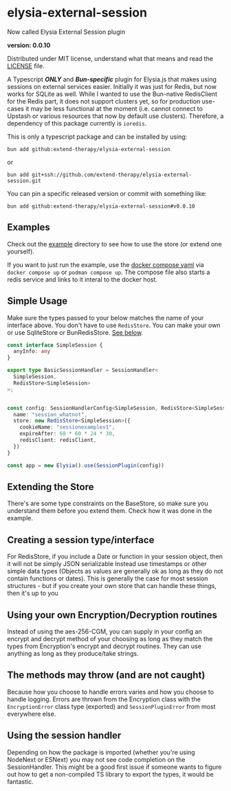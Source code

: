 # elysia-external-session

Now called Elysia External Session plugin

**version: 0.0.10**

Distributed under MIT license, understand what that means and read the [LICENSE](/LICENSE) file.

A Typescript **_ONLY_**  and **_Bun-specific_** plugin for Elysia.js that makes using sessions on external services easier. Initially it was just for Redis, but now works for SQLite as well. While I wanted to use the Bun-native RedisClient for the Redis part, it does not support clusters yet, so for production use-cases it may be less functional at the moment (i.e. cannot connect to Upstash or various resources that now by default use clusters). Therefore, a dependency of this package currently is `ioredis`.

This is only a typescript package and can be installed by using:

`bun add github:extend-therapy/elysia-external-session`

or 

`bun add git+ssh://github.com/extend-therapy/elysia-external-session.git`

You can pin a specific released version or commit with something like:

`bun add github:extend-therapy/elysia-external-session#v0.0.10`

## Examples
Check out the [example](/example) directory to see how to use the store (or extend one yourself).

If you want to just run the example, use the [docker compose yaml](/docker-compose.yml) via `docker compose up` or `podman compose up`. The compose file also starts a redis service and links to it interal to the docker host.

## Simple Usage
Make sure the types passed to your  below matches the name of your interface above. You don't have to use `RedisStore`. You can make your own or use SqliteStore or BunRedisStore. [See below](#extending-the-store-and-session). 

```ts
const interface SimpleSession {
  anyInfo: any
}

export type BasicSessionHandler = SessionHandler<
  SimpleSession,
  RedisStore<SimpleSession>
>;


const config: SessionHandlerConfig<SimpleSession, RedisStore<SimpleSession>> = {
  name: "session_whatnot",
  store: new RedisStore<SimpleSession>({
    cookieName: "sessionexamplev1",
    expireAfter: 60 * 60 * 24 * 30,
    redisClient: redisClient,
  })
}

const app = new Elysia().use(SessionPlugin(config))

```


## Extending the Store

There's are some type constraints on the BaseStore, so make sure you understand them before you extend them. Check how it was done in the example.

## Creating a session type/interface

For RedisStore, if you include a Date or function in your session object, then it will not be simply JSON serializable
Instead use timestamps or other simple data types (Objects as values are generally ok as long as they do not contain functions or dates). This is generally the case for most session structures - but if you create your own store that can handle these things, then it's up to you

## Using your own Encryption/Decryption routines

Instead of using the aes-256-CGM, you can supply in your config an encrypt and decrypt method of your choosing as long as they match the types from Encryption's encrypt and decrypt routines. They can use anything as long as they produce/take strings.


## The methods may throw (and are not caught)

Because how you choose to handle errors varies and how you choose to handle logging. Errors are thrown from the Encryption class with the `EncryptionError` class type (exported) and `SessionPluginError` from most everywhere else.


## Using the session handler

Depending on how the package is imported (whether you're using NodeNext or ESNext) you may not see code completion on the SessionHandler. This might be a good first issue if someone wants to figure out how to get a non-compiled TS library to export the types, it would be fantastic.
